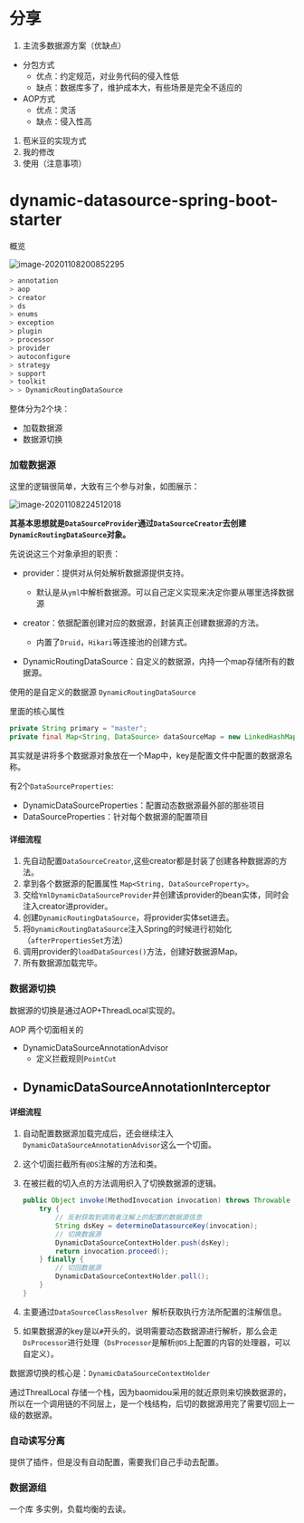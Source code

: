 # 分享

1.  主流多数据源方案（优缺点）

- 分包方式
  - 优点：约定规范，对业务代码的侵入性低
  - 缺点：数据库多了，维护成本大，有些场景是完全不适应的
- AOP方式
  - 优点：灵活
  - 缺点：侵入性高



1.  苞米豆的实现方式
2. 我的修改
3. 使用（注意事项）



# dynamic-datasource-spring-boot-starter

概览

![image-20201108200852295](D:\workspace\blog-docs\docs\Java-SpringBoot-实战-多数据源\image-20201108200852295.png)

```powershell
> annotation
> aop
> creator
> ds
> enums
> exception
> plugin
> processor
> provider
> autoconfigure
> strategy
> support
> toolkit
> > DynamicRoutingDataSource
```





整体分为2个块：

- 加载数据源
- 数据源切换

### 加载数据源

这里的逻辑很简单，大致有三个参与对象，如图展示：

![image-20201108224512018](C:\Users\Administrator\AppData\Roaming\Typora\typora-user-images\image-20201108224512018.png)

**其基本思想就是`DataSourceProvider`通过`DataSourceCreator`去创建`DynamicRoutingDataSource`对象。**

先说说这三个对象承担的职责：

- provider：提供对从何处解析数据源提供支持。
  - 默认是从`yml`中解析数据源。可以自己定义实现来决定你要从哪里选择数据源
- creator：依据配置创建对应的数据源，封装真正创建数据源的方法。
  - 内置了`Druid`，`Hikari`等连接池的创建方式。

- DynamicRoutingDataSource：自定义的数据源，内持一个map存储所有的数据源。







使用的是自定义的数据源 `DynamicRoutingDataSource`

里面的核心属性

```java
private String primary = "master";
private final Map<String, DataSource> dataSourceMap = new LinkedHashMap<>();
```

其实就是讲将多个数据源对象放在一个Map中，key是配置文件中配置的数据源名称。





有2个`DataSourceProperties`:

- DynamicDataSourceProperties：配置动态数据源最外部的那些项目
- DataSourceProperties：针对每个数据源的配置项目



#### 详细流程

1. 先自动配置`DataSourceCreator`,这些creator都是封装了创建各种数据源的方法。
2. 拿到各个数据源的配置属性 `Map<String, DataSourceProperty>`。
3. 交给`YmlDynamicDataSourceProvider`并创建该provider的bean实体，同时会注入creator进provider。
4. 创建`DynamicRoutingDataSource`，将provider实体set进去。
5. 将`DynamicRoutingDataSource`注入Spring的时候进行初始化（`afterPropertiesSet`方法）
6. 调用provider的`loadDataSources()`方法，创建好数据源Map。
7. 所有数据源加载完毕。



### 数据源切换

数据源的切换是通过AOP+ThreadLocal实现的。



AOP 两个切面相关的

- DynamicDataSourceAnnotationAdvisor
  - 定义拦截规则`PointCut`
- DynamicDataSourceAnnotationInterceptor
  - 



#### 详细流程

1. 自动配置数据源加载完成后，还会继续注入`DynamicDataSourceAnnotationAdvisor`这么一个切面。

2. 这个切面拦截所有`@DS`注解的方法和类。

3. 在被拦截的切入点的方法调用织入了切换数据源的逻辑。

   ```java
   public Object invoke(MethodInvocation invocation) throws Throwable {
       try {
           // 反射获取到调用者注解上的配置的数据源信息
           String dsKey = determineDatasourceKey(invocation);
           // 切换数据源
           DynamicDataSourceContextHolder.push(dsKey);
           return invocation.proceed();
       } finally {
           // 切回数据源
           DynamicDataSourceContextHolder.poll();
       }
   }
   ```

4. 主要通过`DataSourceClassResolver `解析获取执行方法所配置的注解信息。 

5. 如果数据源的key是以`#`开头的，说明需要动态数据源进行解析，那么会走`DsProcessor`进行处理（`DsProcessor`是解析`@DS`上配置的内容的处理器，可以自定义）。

数据源切换的核心是：`DynamicDataSourceContextHolder`

通过ThrealLocal 存储一个栈，因为baomidou采用的就近原则来切换数据源的，所以在一个调用链的不同层上，是一个栈结构，后切的数据源用完了需要切回上一级的数据源。



### 自动读写分离

提供了插件，但是没有自动配置，需要我们自己手动去配置。



### 数据源组

一个库 多实例，负载均衡的去读。









